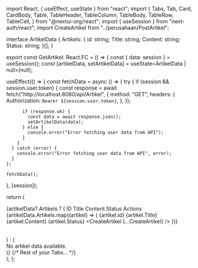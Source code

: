 import React, { useEffect, useState } from "react";
import {
  Tabs,
  Tab,
  Card,
  CardBody,
  Table,
  TableHeader,
  TableColumn,
  TableBody,
  TableRow,
  TableCell,
} from "@nextui-org/react";
import { useSession } from "next-auth/react";
import CreateArtikel from "../perusahaan/PostArtikel";

interface ArtikelData {
  Artikels: {
    id: string;
    Title: string;
    Content: string;
    Status: string;
  }[];
}

export const GetArtikel: React.FC = () => {
  const { data: session } = useSession();
  const [artikelData, setArtikelData] = useState<ArtikelData | null>(null);

  useEffect(() => {
    const fetchData = async () => {
      try {
        if (session && session.user.token) {
          const response = await fetch("http://localhost:8080/api/Artikel", {
            method: "GET",
            headers: {
              Authorization: `Bearer ${session.user.token}`,
            },
          });

          if (response.ok) {
            const data = await response.json();
            setArtikelData(data);
          } else {
            console.error("Error fetching user data from API");
          }
        }
      } catch (error) {
        console.error("Error fetching user data from API", error);
      }
    };

    fetchData();
  }, [session]);

  return (
    <div className="flex w-full flex-col">
      <Tabs aria-label="Options">
        <Tab key="artikel" title="Artikel">
          <Card>
            <CardBody>
              {artikelData?.Artikels ? (
                <Table aria-label="Artikel Data Table">
                  <TableHeader>
                    <TableColumn>ID</TableColumn>
                    <TableColumn>Title</TableColumn>
                    <TableColumn>Content</TableColumn>
                    <TableColumn>Status</TableColumn>
                    <TableColumn>Actions</TableColumn>
                  </TableHeader>
                  <TableBody>
                    {artikelData.Artikels.map((artikel) => (
                      <TableRow key={artikel.id}>
                        <TableCell>{artikel.id}</TableCell>
                        <TableCell>{artikel.Title}</TableCell>
                        <TableCell>{artikel.Content}</TableCell>
                        <TableCell>{artikel.Status}</TableCell>
                        <TableCell className="flex gap-2">
                        <CreateArtikel {...CreateArtikel} />
                        </TableCell>
                      </TableRow>
                    ))}
                  </TableBody>
                </Table>
              ) : (
                <div>No artikel data available.</div>
              )}
            </CardBody>
          </Card>
        </Tab>
        {/* Rest of your Tabs... */}
      </Tabs>
    </div>
  );
};
